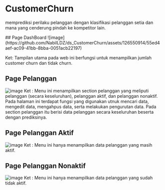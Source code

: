 # CustomerChurn
<p> memprediksi perilaku pelanggan dengan klasifikasi pelanggan setia dan mana yang cenderung pindah ke kompetitor lain.</p>
## Page DashBoard
![image](https://github.com/NabilLDZ/ds_CustomerChurn/assets/126550914/55ed4aef-ac09-41bb-8bba-0051acb22197)

Ket: Tampilan utama pada web ini berfungsi untuk menampilkan jumlah customer churn dan tidak churn.

## Page Pelanggan
![image](https://github.com/NabilLDZ/ds_CustomerChurn/assets/126550914/7f9f6bf8-37a6-4508-a78c-c4e9927eb7a8)
Ket : Menu ini menampilkan section pelanggan yang meliputi pelanggan (secara keseluruhan), pelanggan aktif, dan pelanggan nonaktif. Pada halaman ini terdapat fungsi yang digunakan utnuk mencari data, mengedit data, mengahpus data, serta melakukan pengurutan data. Pada section pelanggan itu berisi data pelanggan secara keseluruhan beserta dengan prediksinya. 

## Page Pelanggan Aktif
![image](https://github.com/NabilLDZ/ds_CustomerChurn/assets/126550914/43043dbb-4c1c-4e8a-96ad-e00dc317815d)
Ket : Menu ini hanya menampilkan data pelanggan yang masih aktif.

## Page Pelanggan Nonaktif
![image](https://github.com/NabilLDZ/ds_CustomerChurn/assets/126550914/c6d4a7e3-1e9e-449e-b9d6-d73a3ce28423)
Ket : Menu ini hanya menampilkan data pelanggan yang sudah tidak aktif.

